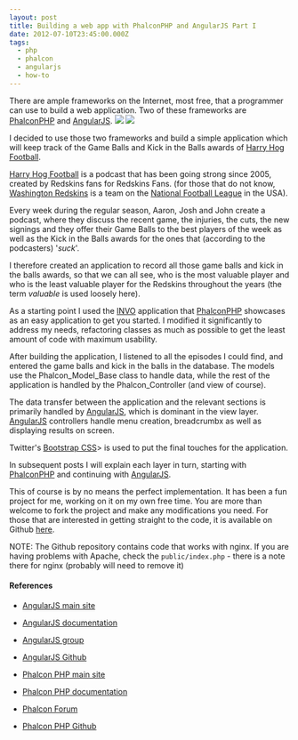 ```yaml
---
layout: post
title: Building a web app with PhalconPHP and AngularJS Part I
date: 2012-07-10T23:45:00.000Z
tags:
  - php
  - phalcon
  - angularjs
  - how-to
---
```

There are ample frameworks on the Internet, most free, that a programmer can use to build a web application. Two of these frameworks are [PhalconPHP](https://phalconphp.com) and [AngularJS](http://angularjs.org).
<img class="post-image" src="{{ site.baseurl }}/files/phalcon-green.png" />
<img class="post-image" src="{{ site.baseurl }}/files/angularjs.png" />

I decided to use those two frameworks and build a simple application which will keep track of the Game Balls and Kick in the Balls awards of [Harry Hog Football](http://www.harryhogfootball.com/).

[Harry Hog Football](http://www.harryhogfootball.com/) is a podcast that has been going strong since 2005, created by Redskins fans for Redskins Fans. (for those that do not know, [Washington Redskins](http://www.redskins.com/) is a team on the [National Football League](http://www.nfl.com/) in the USA).

Every week during the regular season, Aaron, Josh and John create a podcast, where they discuss the recent game, the injuries, the cuts, the new signings and they offer their Game Balls to the best players of the week as well as the Kick in the Balls awards for the ones that (according to the podcasters) '*suck*'.

I therefore created an application to record all those game balls and kick in the balls awards, so that we can all see, who is the most valuable player and who is the least valuable player for the Redskins throughout the years (the term *valuable* is used loosely here).

As a starting point I used the [INVO](https://github.com/phalcon/invo) application that [PhalconPHP](https://phalconphp.com) showcases as an easy application to get you started. I modified it significantly to address my needs, refactoring classes as much as possible to get the least amount of code with maximum usability.

After building the application, I listened to all the episodes I could find, and entered the game balls and kick in the balls in the database. The models use the Phalcon_Model_Base class to handle data, while the rest of the application is handled by the Phalcon_Controller (and view of course).

The data transfer between the application and the relevant sections is primarily handled by [AngularJS](http://angularjs.org), which is dominant in the view layer. [AngularJS](http://angularjs.org) controllers handle menu creation, breadcrumbx as well as displaying results on screen.

Twitter's [Bootstrap CSS](http://twitter.github.com/bootstrap/)> is used to put the final touches for the application.

In subsequent posts I will explain each layer in turn, starting with [PhalconPHP](https://phalconphp.com) and continuing with [AngularJS](http://angularjs.org).

This of course is by no means the perfect implementation. It has been a fun project for me, working on it on my own free time. You are more than welcome to fork the project and make any modifications you need. For those that are interested in getting straight to the code, it is available on Github [here](https://github.com/niden/phalcon-angular-harryhogfootball).

NOTE: The Github repository contains code that works with nginx. If you are having problems with Apache, check the `public/index.php` - there is a note there for nginx (probably will need to remove it)

#### References

* [AngularJS main site](http://angularjs.org/)
* [AngularJS documentation](http://docs.angularjs.org/api)
* [AngularJS group](https://groups.google.com/forum/#!forum/angular)
* [AngularJS Github](https://github.com/angular)

* [Phalcon PHP main site](https://phalconphp.com/)
* [Phalcon PHP documentation](https://docs.phalconphp.com/)
* [Phalcon Forum](https://forum.phalconphp.com)
* [Phalcon PHP Github](https://github.com/phalcon)

